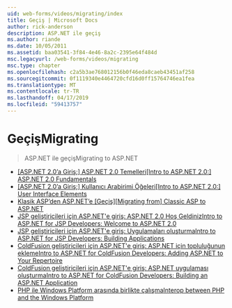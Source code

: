 ```yaml
---
uid: web-forms/videos/migrating/index
title: Geçiş | Microsoft Docs
author: rick-anderson
description: ASP.NET ile geçiş
ms.author: riande
ms.date: 10/05/2011
ms.assetid: baa03541-3f84-4e46-8a2c-2395e64f484d
msc.legacyurl: /web-forms/videos/migrating
msc.type: chapter
ms.openlocfilehash: c2a5b3ae768012156b0f46eda8caeb43451af258
ms.sourcegitcommit: 0f1119340e4464720cfd16d0ff15764746ea1fea
ms.translationtype: MT
ms.contentlocale: tr-TR
ms.lasthandoff: 04/17/2019
ms.locfileid: "59413757"
---
```

# <a name="migrating"></a><span data-ttu-id="80751-103">Geçiş</span><span class="sxs-lookup"><span data-stu-id="80751-103">Migrating</span></span>

> <span data-ttu-id="80751-104">ASP.NET ile geçiş</span><span class="sxs-lookup"><span data-stu-id="80751-104">Migrating to ASP.NET</span></span>


- <span data-ttu-id="80751-105">[[ASP.NET 2.0’a Giriş:] ASP.NET 2.0 Temelleri](intro-to-aspnet-20-aspnet-20-fundamentals.md)</span><span class="sxs-lookup"><span data-stu-id="80751-105">[[Intro to ASP.NET 2.0:] ASP.NET 2.0 Fundamentals](intro-to-aspnet-20-aspnet-20-fundamentals.md)</span></span>
- <span data-ttu-id="80751-106">[[ASP.NET 2.0’a Giriş:] Kullanıcı Arabirimi Öğeleri](intro-to-aspnet-20-user-interface-elements.md)</span><span class="sxs-lookup"><span data-stu-id="80751-106">[[Intro to ASP.NET 2.0:] User Interface Elements](intro-to-aspnet-20-user-interface-elements.md)</span></span>
- <span data-ttu-id="80751-107">[Klasik ASP’den ASP.NET’e [Geçiş]](migrating-from-classic-asp-to-aspnet.md)</span><span class="sxs-lookup"><span data-stu-id="80751-107">[[Migrating from] Classic ASP to ASP.NET](migrating-from-classic-asp-to-aspnet.md)</span></span>
- [<span data-ttu-id="80751-108">JSP geliştiricileri için ASP.NET'e giriş: ASP.NET 2.0 Hoş Geldiniz</span><span class="sxs-lookup"><span data-stu-id="80751-108">Intro to ASP.NET for JSP Developers: Welcome to ASP.NET 2.0</span></span>](intro-to-aspnet-for-jsp-developers-welcome-to-aspnet-20.md)
- [<span data-ttu-id="80751-109">JSP geliştiricileri için ASP.NET'e giriş: Uygulamaları oluşturma</span><span class="sxs-lookup"><span data-stu-id="80751-109">Intro to ASP.NET for JSP Developers: Building Applications</span></span>](intro-to-aspnet-for-jsp-developers-building-applications.md)
- [<span data-ttu-id="80751-110">ColdFusion geliştiricileri için ASP.NET'e giriş: ASP.NET için topluluğunun ekleme</span><span class="sxs-lookup"><span data-stu-id="80751-110">Intro to ASP.NET for ColdFusion Developers: Adding ASP.NET to Your Repertoire</span></span>](intro-to-aspnet-for-coldfusion-developers-adding-aspnet-to-your-repertoire.md)
- [<span data-ttu-id="80751-111">ColdFusion geliştiricileri için ASP.NET'e giriş: ASP.NET uygulaması oluşturma</span><span class="sxs-lookup"><span data-stu-id="80751-111">Intro to ASP.NET for ColdFusion Developers: Building an ASP.NET Application</span></span>](introduction-to-aspnet-for-coldfusion-developers-building-an-aspnet-application.md)
- [<span data-ttu-id="80751-112">PHP ile Windows Platform arasında birlikte çalışma</span><span class="sxs-lookup"><span data-stu-id="80751-112">Interop between PHP and the Windows Platform</span></span>](interop-between-php-and-the-windows-platform.md)
